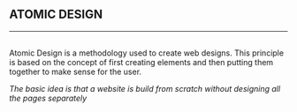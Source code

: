 ## ATOMIC DESIGN

<hr/>
<p style="text-alignt:justify; margin-top:30px; ">Atomic Design is a methodology used to create web designs. This principle is based on the concept of first creating elements and then putting them together to make sense for the user.</p>

<p> <i>The basic idea is that a website is build from scratch without designing all the pages separately</i></p>
